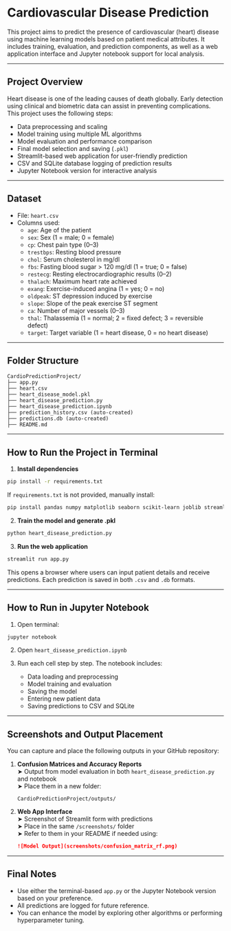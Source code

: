 
# Cardiovascular Disease Prediction

This project aims to predict the presence of cardiovascular (heart) disease using machine learning models based on patient medical attributes. It includes training, evaluation, and prediction components, as well as a web application interface and Jupyter notebook support for local analysis.

---

## Project Overview

Heart disease is one of the leading causes of death globally. Early detection using clinical and biometric data can assist in preventing complications. This project uses the following steps:

- Data preprocessing and scaling
- Model training using multiple ML algorithms
- Model evaluation and performance comparison
- Final model selection and saving (`.pkl`)
- Streamlit-based web application for user-friendly prediction
- CSV and SQLite database logging of prediction results
- Jupyter Notebook version for interactive analysis

---

## Dataset

- File: `heart.csv`
- Columns used:
  - `age`: Age of the patient
  - `sex`: Sex (1 = male; 0 = female)
  - `cp`: Chest pain type (0–3)
  - `trestbps`: Resting blood pressure
  - `chol`: Serum cholesterol in mg/dl
  - `fbs`: Fasting blood sugar > 120 mg/dl (1 = true; 0 = false)
  - `restecg`: Resting electrocardiographic results (0–2)
  - `thalach`: Maximum heart rate achieved
  - `exang`: Exercise-induced angina (1 = yes; 0 = no)
  - `oldpeak`: ST depression induced by exercise
  - `slope`: Slope of the peak exercise ST segment
  - `ca`: Number of major vessels (0–3)
  - `thal`: Thalassemia (1 = normal; 2 = fixed defect; 3 = reversible defect)
  - `target`: Target variable (1 = heart disease, 0 = no heart disease)

---

## Folder Structure

```
CardioPredictionProject/
├── app.py
├── heart.csv
├── heart_disease_model.pkl
├── heart_disease_prediction.py
├── heart_disease_prediction.ipynb
├── prediction_history.csv (auto-created)
├── predictions.db (auto-created)
├── README.md
```

---

## How to Run the Project in Terminal

1. **Install dependencies**
```bash
pip install -r requirements.txt
```
If `requirements.txt` is not provided, manually install:
```bash
pip install pandas numpy matplotlib seaborn scikit-learn joblib streamlit
```

2. **Train the model and generate .pkl**
```bash
python heart_disease_prediction.py
```

3. **Run the web application**
```bash
streamlit run app.py
```

This opens a browser where users can input patient details and receive predictions. Each prediction is saved in both `.csv` and `.db` formats.

---

## How to Run in Jupyter Notebook

1. Open terminal:
```bash
jupyter notebook
```

2. Open `heart_disease_prediction.ipynb`

3. Run each cell step by step. The notebook includes:
   - Data loading and preprocessing
   - Model training and evaluation
   - Saving the model
   - Entering new patient data
   - Saving predictions to CSV and SQLite

---

## Screenshots and Output Placement

You can capture and place the following outputs in your GitHub repository:

1. **Confusion Matrices and Accuracy Reports**  
   ➤ Output from model evaluation in both `heart_disease_prediction.py` and notebook  
   ➤ Place them in a new folder:
   ```
   CardioPredictionProject/outputs/
   ```

2. **Web App Interface**  
   ➤ Screenshot of Streamlit form with predictions  
   ➤ Place in the same `/screenshots/` folder  
   ➤ Refer to them in your README if needed using:
   ```markdown
   ![Model Output](screenshots/confusion_matrix_rf.png)
   ```

---

## Final Notes

- Use either the terminal-based `app.py` or the Jupyter Notebook version based on your preference.
- All predictions are logged for future reference.
- You can enhance the model by exploring other algorithms or performing hyperparameter tuning.

